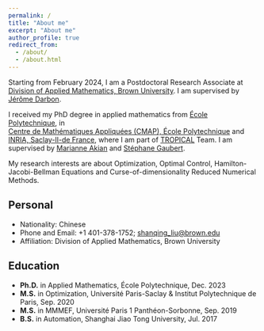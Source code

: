 ```yaml
---
permalink: /
title: "About me"
excerpt: "About me"
author_profile: true
redirect_from: 
  - /about/
  - /about.html
--- 
```


 
Starting from February 2024, I am a Postdoctoral Research Associate at [Division of Applied Mathematics, Brown University](https://appliedmath.brown.edu/). I am supervised by [Jérôme Darbon](https://www.dam.brown.edu/people/jdarbon/). 

I received my PhD degree in applied mathematics from [École Polytechnique](https://www.polytechnique.edu/), in   
[Centre de Mathématiques Appliquées (CMAP), École Polytechnique](https://portail.polytechnique.edu/cmap/fr/page-daccueil) and [INRIA, Saclay-Il-de France](https://www.inria.fr/fr/centre-inria-de-saclay), where I am part of [TROPICAL](https://team.inria.fr/tropical/) Team. 
I am supervised by [Marianne Akian](http://www.cmap.polytechnique.fr/~akian/) and [Stéphane Gaubert](http://www.cmap.polytechnique.fr/~gaubert/).

My research interests are about Optimization, Optimal Control, Hamilton-Jacobi-Bellman Equations and Curse-of-dimensionality Reduced Numerical Methods. 


## Personal

* Nationality: Chinese
* Phone and Email: +1 401-378-1752; shanqing_liu@brown.edu
* Affiliation: Division of Applied Mathematics, Brown University


## Education

* **Ph.D.** in Applied Mathematics, École Polytechnique, Dec. 2023 
* **M.S.** in Optimization,  Université Paris-Saclay & Institut Polytechnique de Paris, Sep. 2020
* **M.S.** in MMMEF, Université Paris 1 Panthéon-Sorbonne, Sep. 2019
* **B.S.** in Automation, Shanghai Jiao Tong University, Jul. 2017

